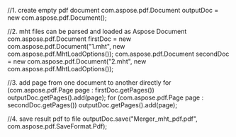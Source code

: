 
//1. create empty pdf document
com.aspose.pdf.Document outputDoc = new com.aspose.pdf.Document();

//2. mht files can be parsed and loaded as Aspose Document
com.aspose.pdf.Document firstDoc = new com.aspose.pdf.Document("1.mht", new com.aspose.pdf.MhtLoadOptions());
com.aspose.pdf.Document secondDoc = new com.aspose.pdf.Document("2.mht", new com.aspose.pdf.MhtLoadOptions());

//3. add page from one document to another directly
for (com.aspose.pdf.Page page : firstDoc.getPages())
    outputDoc.getPages().add(page);
for (com.aspose.pdf.Page page : secondDoc.getPages())
    outputDoc.getPages().add(page);

//4. save result pdf to file
outputDoc.save("Merger_mht_pdf.pdf", com.aspose.pdf.SaveFormat.Pdf);